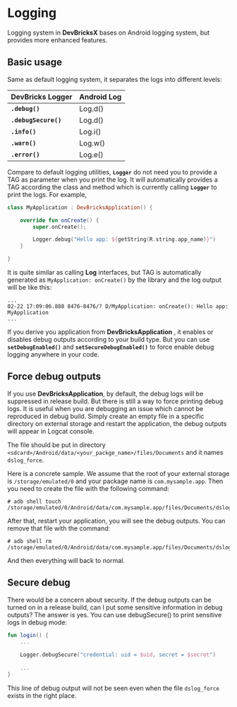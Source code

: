 # Logging

Logging system in **DevBricksX** bases on Android logging system, but provides more enhanced features. 


## Basic usage

Same as default logging system, it separates the logs into different levels:

DevBricks Logger        | Android Log
:---                    | :-------
**`.debug()`**          | Log.d()
**`.debugSecure()`**    | Log.d()
**`.info()`**           | Log.i()
**`.warn()`**           | Log.w()
**`.error()`**          | Log.e()

Compare to default logging utilities, **`Logger`** do not need you to provide a TAG as parameter when you print the log. It will automatically provides a TAG according the class and method which is currently calling **`Logger`** to print the logs. For example,

```kotlin
class MyApplication : DevBricksApplication() {

    override fun onCreate() {
        super.onCreate();

        Logger.debug("Hello app: ${getString(R.string.app_name)}")
    }

}
```

It is quite similar as calling **Log** interfaces, but TAG is automatically generated as `MyApplication: onCreate()` by the library and the log output will be like this:

```console
...
02-22 17:09:06.888 8476-8476/? D/MyApplication: onCreate(): Hello app: MyApplication
...
```

If you derive you application from **DevBricksApplication** , it enables or disables debug outputs according to your build type. But you can use **`setDebugEnabled()`** and **`setSecureDebugEnabled()`** to force enable debug logging anywhere in your code.

## Force debug outputs
If you use **DevBricksApplication**, by default, the debug logs will be suppressed in release build. But there is still a way to force printing debug logs. It is useful when you are debugging an issue which cannot be reproduced in debug build. Simply create an empty file in a specific directory on external storage and restart the application, the debug outputs will appear in Logcat console. 

The file should be put in directory `<sdcard>/Android/data/<your_packge_name>/files/Documents` and it names `dslog_force`. 

Here is a concrete sample. We assume that the root of your external storage is `/storage/emulated/0` and your package name is `com.mysample.app`. Then you need to create the file with the following command:

```shell
# adb shell touch /storage/emulated/0/Android/data/com.mysample.app/files/Documents/dslog_force
```

After that, restart your application, you will see the debug outputs. You can remove that file with the command:

```shell
# adb shell rm /storage/emulated/0/Android/data/com.mysample.app/files/Documents/dslog_force
```
And then everything will back to normal.

## Secure debug
There would be a concern about security. If the debug outputs can be turned on in a release build, can I put some sensitive information in debug outputs? The answer is yes. You can use debugSecure() to print sensitive logs in debug mode:

``` kotlin
fun login() {
    ...
    
    Logger.debugSecure("credential: uid = $uid, secret = $secret")
    
    ...
}
```
This line of debug output will not be seen even when the file `dslog_force` exists in the right place.
